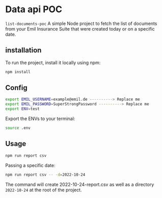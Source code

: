 # Data api POC

`list-documents-poc` A simple Node project to fetch the list of documents from your Emil Insurance Suite that were created today or on a specific date.

## installation

To run the project, install it locally using npm:

```bash
npm install
```

## Config

```bash
export EMIL_USERNAME=example@emil.de ----------> Replace me
export EMIL_PASSWORD=SuperStrongPassword ----------> Replace me
export ENV=test
```

Export the ENVs to your terminal:

```bash
source .env
```

## Usage

```bash
npm run report csv
```

Passing a specific date:

```bash
npm run report csv -- -d=2022-10-24
```

The command will create 2022-10-24-report.csv as well as a directory `2022-10-24` at the root of the project.
